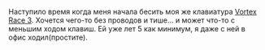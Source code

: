 ---
---
Наступило время когда меня начала бесить моя же клавиатура [Vortex Race 3](https://vortexgear.store/products/race-3-micro-usb). Хочется чего-то без проводов и тише... и может что-то с меньшим ходом клавиш. Ей уже лет 5 как минимум, я даже с ней в офис ходил(простите).